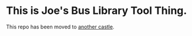 # This is Joe's Bus Library Tool Thing.

This repo has been moved to [another castle](https://github.com/PasDeChocolat/JoesBus/).